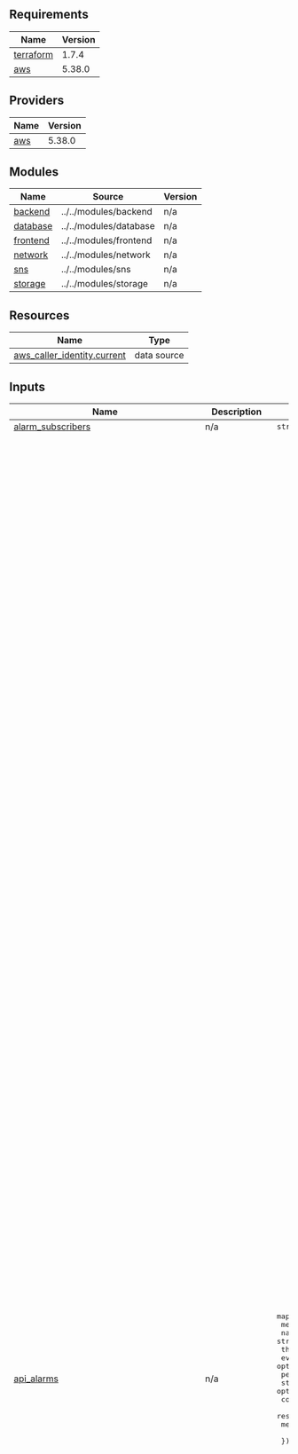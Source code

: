 ## Requirements

| Name | Version |
|------|---------|
| <a name="requirement_terraform"></a> [terraform](#requirement\_terraform) | 1.7.4 |
| <a name="requirement_aws"></a> [aws](#requirement\_aws) | 5.38.0 |

## Providers

| Name | Version |
|------|---------|
| <a name="provider_aws"></a> [aws](#provider\_aws) | 5.38.0 |

## Modules

| Name | Source | Version |
|------|--------|---------|
| <a name="module_backend"></a> [backend](#module\_backend) | ../../modules/backend | n/a |
| <a name="module_database"></a> [database](#module\_database) | ../../modules/database | n/a |
| <a name="module_frontend"></a> [frontend](#module\_frontend) | ../../modules/frontend | n/a |
| <a name="module_network"></a> [network](#module\_network) | ../../modules/network | n/a |
| <a name="module_sns"></a> [sns](#module\_sns) | ../../modules/sns | n/a |
| <a name="module_storage"></a> [storage](#module\_storage) | ../../modules/storage | n/a |

## Resources

| Name | Type |
|------|------|
| [aws_caller_identity.current](https://registry.terraform.io/providers/hashicorp/aws/5.38.0/docs/data-sources/caller_identity) | data source |

## Inputs

| Name | Description | Type | Default | Required |
|------|-------------|------|---------|:--------:|
| <a name="input_alarm_subscribers"></a> [alarm\_subscribers](#input\_alarm\_subscribers) | n/a | `string` | `"alarm-subscribers"` | no |
| <a name="input_api_alarms"></a> [api\_alarms](#input\_api\_alarms) | n/a | <pre>map(object({<br>    metric_name         = string<br>    namespace           = string<br>    threshold           = optional(number)<br>    evaluation_periods  = optional(number)<br>    period              = optional(number)<br>    statistic           = optional(string)<br>    comparison_operator = optional(string)<br>    resource_name       = string<br>    method              = string<br><br>  }))</pre> | <pre>{<br>  "acs-5xx-error": {<br>    "comparison_operator": "GreaterThanOrEqualToThreshold",<br>    "evaluation_periods": 2,<br>    "method": "POST",<br>    "metric_name": "5XXError",<br>    "namespace": "AWS/ApiGateway",<br>    "period": 300,<br>    "resource_name": "/saml/acs",<br>    "statistic": "Sum",<br>    "threshold": 1<br>  },<br>  "acs-latency-alarm": {<br>    "comparison_operator": "GreaterThanOrEqualToThreshold",<br>    "evaluation_periods": 2,<br>    "method": "POST",<br>    "metric_name": "Latency",<br>    "namespace": "AWS/ApiGateway",<br>    "period": 300,<br>    "resource_name": "/saml/acs",<br>    "statistic": "Average",<br>    "threshold": 1000<br>  },<br>  "assertion-5xx-error": {<br>    "comparison_operator": "GreaterThanOrEqualToThreshold",<br>    "evaluation_periods": 2,<br>    "method": "GET",<br>    "metric_name": "5XXError",<br>    "namespace": "AWS/ApiGateway",<br>    "period": 300,<br>    "resource_name": "/saml/assertion",<br>    "statistic": "Sum",<br>    "threshold": 1<br>  },<br>  "assertion-latency-alarm": {<br>    "comparison_operator": "GreaterThanOrEqualToThreshold",<br>    "evaluation_periods": 2,<br>    "method": "GET",<br>    "metric_name": "Latency",<br>    "namespace": "AWS/ApiGateway",<br>    "period": 300,<br>    "resource_name": "/saml/assertion",<br>    "statistic": "Average",<br>    "threshold": 1000<br>  },<br>  "login-5xx-error": {<br>    "comparison_operator": "GreaterThanOrEqualToThreshold",<br>    "evaluation_periods": 2,<br>    "method": "GET",<br>    "metric_name": "5XXError",<br>    "namespace": "AWS/ApiGateway",<br>    "period": 300,<br>    "resource_name": "/login",<br>    "statistic": "Sum",<br>    "threshold": 1<br>  },<br>  "login-latency-alarm": {<br>    "comparison_operator": "GreaterThanOrEqualToThreshold",<br>    "evaluation_periods": 2,<br>    "method": "GET",<br>    "metric_name": "Latency",<br>    "namespace": "AWS/ApiGateway",<br>    "period": 300,<br>    "resource_name": "/login",<br>    "statistic": "Average",<br>    "threshold": 1000<br>  },<br>  "oidc-authorize-5xx-error": {<br>    "comparison_operator": "GreaterThanOrEqualToThreshold",<br>    "evaluation_periods": 2,<br>    "method": "GET",<br>    "metric_name": "5XXError",<br>    "namespace": "AWS/ApiGateway",<br>    "period": 300,<br>    "resource_name": "/oidc/authorize",<br>    "statistic": "Sum",<br>    "threshold": 1<br>  },<br>  "oidc-authorize-latency-alarm": {<br>    "comparison_operator": "GreaterThanOrEqualToThreshold",<br>    "evaluation_periods": 2,<br>    "method": "GET",<br>    "metric_name": "Latency",<br>    "namespace": "AWS/ApiGateway",<br>    "period": 300,<br>    "resource_name": "/oidc/authorize",<br>    "statistic": "Average",<br>    "threshold": 1000<br>  },<br>  "oidc-keys-5xx-error": {<br>    "comparison_operator": "GreaterThanOrEqualToThreshold",<br>    "evaluation_periods": 2,<br>    "method": "GET",<br>    "metric_name": "5XXError",<br>    "namespace": "AWS/ApiGateway",<br>    "period": 300,<br>    "resource_name": "/oidc/keys",<br>    "statistic": "Sum",<br>    "threshold": 1<br>  },<br>  "oidc-keys-latency-alarm": {<br>    "comparison_operator": "GreaterThanOrEqualToThreshold",<br>    "evaluation_periods": 2,<br>    "method": "GET",<br>    "metric_name": "Latency",<br>    "namespace": "AWS/ApiGateway",<br>    "period": 300,<br>    "resource_name": "/oidc/keys",<br>    "statistic": "Average",<br>    "threshold": 1000<br>  },<br>  "oidc-register-5xx-error": {<br>    "comparison_operator": "GreaterThanOrEqualToThreshold",<br>    "evaluation_periods": 2,<br>    "method": "POST",<br>    "metric_name": "5XXError",<br>    "namespace": "AWS/ApiGateway",<br>    "period": 300,<br>    "resource_name": "/oidc/register",<br>    "statistic": "Sum",<br>    "threshold": 1<br>  },<br>  "oidc-register-latency-alarm": {<br>    "comparison_operator": "GreaterThanOrEqualToThreshold",<br>    "evaluation_periods": 2,<br>    "method": "POST",<br>    "metric_name": "Latency",<br>    "namespace": "AWS/ApiGateway",<br>    "period": 300,<br>    "resource_name": "/oidc/register",<br>    "statistic": "Average",<br>    "threshold": 1000<br>  },<br>  "oidc-token-5xx-error": {<br>    "comparison_operator": "GreaterThanOrEqualToThreshold",<br>    "evaluation_periods": 2,<br>    "method": "POST",<br>    "metric_name": "5XXError",<br>    "namespace": "AWS/ApiGateway",<br>    "period": 300,<br>    "resource_name": "/oidc/token",<br>    "statistic": "Sum",<br>    "threshold": 1<br>  },<br>  "oidc-token-latency-alarm": {<br>    "comparison_operator": "GreaterThanOrEqualToThreshold",<br>    "evaluation_periods": 2,<br>    "method": "POST",<br>    "metric_name": "Latency",<br>    "namespace": "AWS/ApiGateway",<br>    "period": 300,<br>    "resource_name": "/oidc/token",<br>    "statistic": "Average",<br>    "threshold": 1000<br>  }<br>}</pre> | no |
| <a name="input_api_cache_cluster_enabled"></a> [api\_cache\_cluster\_enabled](#input\_api\_cache\_cluster\_enabled) | Enable cache cluster is enabled for the stage. | `bool` | `true` | no |
| <a name="input_api_cache_cluster_size"></a> [api\_cache\_cluster\_size](#input\_api\_cache\_cluster\_size) | Size of the cache cluster for the stage, if enabled. | `number` | `0.5` | no |
| <a name="input_api_method_settings"></a> [api\_method\_settings](#input\_api\_method\_settings) | List of Api Gateway method settings. | <pre>list(object({<br>    method_path                             = string<br>    metrics_enabled                         = optional(bool, false)<br>    logging_level                           = optional(string, "OFF")<br>    data_trace_enabled                      = optional(bool, false)<br>    throttling_rate_limit                   = optional(number, -1)<br>    throttling_burst_limit                  = optional(number, -1)<br>    caching_enabled                         = optional(bool, false)<br>    cache_ttl_in_seconds                    = optional(number, 0)<br>    cache_data_encrypted                    = optional(bool, false)<br>    require_authorization_for_cache_control = optional(bool, false)<br>    cache_key_parameters                    = optional(list(string), [])<br>  }))</pre> | <pre>[<br>  {<br>    "cache_ttl_in_seconds": 3600,<br>    "caching_enabled": true,<br>    "method_path": "saml/{id_type}/metadata/GET",<br>    "metrics_enabled": true<br>  },<br>  {<br>    "cache_ttl_in_seconds": 3600,<br>    "caching_enabled": true,<br>    "method_path": "static/{proxy+}/GET"<br>  },<br>  {<br>    "cache_ttl_in_seconds": 3600,<br>    "caching_enabled": true,<br>    "method_path": "assets/{proxy}/GET"<br>  },<br>  {<br>    "cache_ttl_in_seconds": 3600,<br>    "caching_enabled": true,<br>    "method_path": "login/GET"<br>  },<br>  {<br>    "cache_ttl_in_seconds": 3600,<br>    "caching_enabled": true,<br>    "method_path": "login/error/GET"<br>  },<br>  {<br>    "cache_ttl_in_seconds": 3600,<br>    "caching_enabled": true,<br>    "method_path": "idps/GET"<br>  }<br>]</pre> | no |
| <a name="input_app_name"></a> [app\_name](#input\_app\_name) | App name. | `string` | `"oneid"` | no |
| <a name="input_assertion_bucket"></a> [assertion\_bucket](#input\_assertion\_bucket) | Assertion storage. | <pre>object({<br>    mfa_delete                = bool<br>    glacier_transaction_days  = number<br>    expiration_days           = number<br>    kms_multi_region          = bool<br>    enable_key_rotation       = bool<br>    object_lock_configuration = any<br>  })</pre> | <pre>{<br>  "enable_key_rotation": true,<br>  "expiration_days": 731,<br>  "glacier_transaction_days": 90,<br>  "kms_multi_region": true,<br>  "mfa_delete": false,<br>  "object_lock_configuration": {<br>    "rule": {<br>      "default_retention": {<br>        "days": 730,<br>        "mode": "GOVERNANCE"<br>      }<br>    }<br>  }<br>}</pre> | no |
| <a name="input_assertions_crawler_schedule"></a> [assertions\_crawler\_schedule](#input\_assertions\_crawler\_schedule) | A cron expression used to specify the schedule | `string` | `"cron(00 08 ? * MON *)"` | no |
| <a name="input_aws_region"></a> [aws\_region](#input\_aws\_region) | AWS region to create resources. Default Milan | `string` | `"eu-central-1"` | no |
| <a name="input_aws_region_short"></a> [aws\_region\_short](#input\_aws\_region\_short) | AWS region short format. | `string` | `"ec-1"` | no |
| <a name="input_cie_entity_id"></a> [cie\_entity\_id](#input\_cie\_entity\_id) | n/a | `string` | `"https://idserver.servizicie.interno.gov.it/idp/profile/SAML2/POST/SSO)"` | no |
| <a name="input_dlq_alarms"></a> [dlq\_alarms](#input\_dlq\_alarms) | n/a | <pre>object({<br>    metric_name         = string<br>    namespace           = string<br>    threshold           = optional(number)<br>    evaluation_periods  = optional(number)<br>    period              = optional(number)<br>    statistic           = optional(string)<br>    comparison_operator = optional(string)<br>    sns_topic_alarm_arn = optional(list(string))<br>  })</pre> | <pre>{<br>  "comparison_operator": "GreaterThanThreshold",<br>  "evaluation_periods": 1,<br>  "metric_name": "ApproximateNumberOfMessagesVisible",<br>  "namespace": "AWS/SQS",<br>  "period": 300,<br>  "statistic": "Sum",<br>  "threshold": 0<br>}</pre> | no |
| <a name="input_dlq_assertion_setting"></a> [dlq\_assertion\_setting](#input\_dlq\_assertion\_setting) | n/a | <pre>object({<br>    maximum_retry_attempts        = number<br>    maximum_record_age_in_seconds = number<br>  })</pre> | <pre>{<br>  "maximum_record_age_in_seconds": 604800,<br>  "maximum_retry_attempts": 3<br>}</pre> | no |
| <a name="input_dns_record_ttl"></a> [dns\_record\_ttl](#input\_dns\_record\_ttl) | Dns record ttl (in sec) | `number` | `86400` | no |
| <a name="input_ecs_alarms"></a> [ecs\_alarms](#input\_ecs\_alarms) | n/a | <pre>map(object({<br>    metric_name         = string<br>    namespace           = string<br>    threshold           = optional(number)<br>    evaluation_periods  = optional(number)<br>    period              = optional(number)<br>    statistic           = optional(string)<br>    comparison_operator = optional(string)<br>  }))</pre> | <pre>{<br>  "ecs-cpu-utilization": {<br>    "comparison_operator": "GreaterThanOrEqualToThreshold",<br>    "evaluation_periods": 1,<br>    "metric_name": "CPUUtilization",<br>    "namespace": "AWS/ECS",<br>    "period": 300,<br>    "statistic": "Average"<br>  },<br>  "ecs-memory-utilization": {<br>    "comparison_operator": "GreaterThanOrEqualToThreshold",<br>    "evaluation_periods": 1,<br>    "metric_name": "MemoryUtilization",<br>    "namespace": "AWS/ECS",<br>    "period": 300,<br>    "statistic": "Average"<br>  }<br>}</pre> | no |
| <a name="input_ecs_enable_container_insights"></a> [ecs\_enable\_container\_insights](#input\_ecs\_enable\_container\_insights) | Enable ecs cluster container inight. | `bool` | `true` | no |
| <a name="input_ecs_oneid_core"></a> [ecs\_oneid\_core](#input\_ecs\_oneid\_core) | Oneidentity core backend configurations. | <pre>object({<br>    image_version    = string<br>    cpu              = number<br>    memory           = number<br>    container_cpu    = number<br>    container_memory = number<br>    autoscaling = object({<br>      enable        = bool<br>      desired_count = number<br>      min_capacity  = number<br>      max_capacity  = number<br>    })<br>    logs_retention_days   = number<br>    app_spid_test_enabled = optional(bool, false)<br>  })</pre> | <pre>{<br>  "autoscaling": {<br>    "desired_count": 1,<br>    "enable": true,<br>    "max_capacity": 12,<br>    "min_capacity": 1<br>  },<br>  "container_cpu": 512,<br>  "container_memory": 1024,<br>  "cpu": 512,<br>  "image_version": "83b0593b0f113eee056786850de51ecfe5079789",<br>  "logs_retention_days": 30,<br>  "memory": 1024<br>}</pre> | no |
| <a name="input_enable_nat_gateway"></a> [enable\_nat\_gateway](#input\_enable\_nat\_gateway) | Create nat gateway(s) | `bool` | `false` | no |
| <a name="input_env_short"></a> [env\_short](#input\_env\_short) | Environment short. | `string` | `"p"` | no |
| <a name="input_is_gh_sns_arn"></a> [is\_gh\_sns\_arn](#input\_is\_gh\_sns\_arn) | n/a | `string` | `null` | no |
| <a name="input_lambda_alarms"></a> [lambda\_alarms](#input\_lambda\_alarms) | n/a | <pre>map(object({<br>    metric_name         = optional(string, "Errors")<br>    namespace           = optional(string, "AWS/Lambda")<br>    threshold           = optional(number, 1)<br>    evaluation_periods  = optional(number, 1)<br>    period              = optional(number, 300)<br>    statistic           = optional(string, "Sum")<br>    comparison_operator = optional(string, "GreaterThanOrEqualToThreshold")<br>    treat_missing_data  = optional(string, "notBreaching")<br>  }))</pre> | <pre>{<br>  "oneid-ec-1-p-is-gh-integration-lambda": {},<br>  "oneid-ec-1-p-update-idp-metadata": {},<br>  "oneid-es-1-p-assertion": {},<br>  "oneid-es-1-p-client-registration": {},<br>  "oneid-es-1-p-metadata": {}<br>}</pre> | no |
| <a name="input_lambda_cloudwatch_logs_retention_in_days"></a> [lambda\_cloudwatch\_logs\_retention\_in\_days](#input\_lambda\_cloudwatch\_logs\_retention\_in\_days) | Cloudwatch log group retention days. | `number` | `30` | no |
| <a name="input_number_of_images_to_keep"></a> [number\_of\_images\_to\_keep](#input\_number\_of\_images\_to\_keep) | Number of images to keeps in ECR. | `number` | `10` | no |
| <a name="input_r53_dns_zone"></a> [r53\_dns\_zone](#input\_r53\_dns\_zone) | # R53 DNS zone ## | <pre>object({<br>    name    = string<br>    comment = string<br>  })</pre> | <pre>{<br>  "comment": "Oneidentity prod hosted zone.",<br>  "name": "oneid.pagopa.it"<br>}</pre> | no |
| <a name="input_repository_image_tag_mutability"></a> [repository\_image\_tag\_mutability](#input\_repository\_image\_tag\_mutability) | The tag mutability setting for the repository. Must be one of: MUTABLE or IMMUTABLE. Defaults to IMMUTABLE | `string` | `"MUTABLE"` | no |
| <a name="input_rest_api_throttle_settings"></a> [rest\_api\_throttle\_settings](#input\_rest\_api\_throttle\_settings) | Rest api throttle settings. | <pre>object({<br>    burst_limit = number<br>    rate_limit  = number<br>  })</pre> | <pre>{<br>  "burst_limit": 500,<br>  "rate_limit": 300<br>}</pre> | no |
| <a name="input_sessions_table"></a> [sessions\_table](#input\_sessions\_table) | Saml responses table configurations. | <pre>object({<br>    ttl_enabled                    = bool<br>    point_in_time_recovery_enabled = bool<br>    stream_enabled                 = bool<br>    stream_view_type               = string<br>  })</pre> | <pre>{<br>  "point_in_time_recovery_enabled": false,<br>  "stream_enabled": true,<br>  "stream_view_type": "NEW_IMAGE",<br>  "ttl_enabled": true<br>}</pre> | no |
| <a name="input_single_nat_gateway"></a> [single\_nat\_gateway](#input\_single\_nat\_gateway) | Create a single nat gateway to spare money. | `bool` | `false` | no |
| <a name="input_ssm_cert_key"></a> [ssm\_cert\_key](#input\_ssm\_cert\_key) | n/a | <pre>object({<br>    cert_pem = string<br>    key_pem  = string<br>  })</pre> | <pre>{<br>  "cert_pem": "cert.pem",<br>  "key_pem": "key.pem"<br>}</pre> | no |
| <a name="input_tags"></a> [tags](#input\_tags) | n/a | `map(any)` | <pre>{<br>  "CostCenter": "tier0",<br>  "CreatedBy": "Terraform",<br>  "Environment": "Prod",<br>  "Owner": "Oneidentity",<br>  "Source": "https://github.com/pagopa/oneidentity"<br>}</pre> | no |
| <a name="input_vpc_cidr"></a> [vpc\_cidr](#input\_vpc\_cidr) | VPC address space | `string` | `"10.0.0.0/17"` | no |
| <a name="input_vpc_internal_subnets_cidr"></a> [vpc\_internal\_subnets\_cidr](#input\_vpc\_internal\_subnets\_cidr) | Internal subnets address spaces. | `list(string)` | <pre>[<br>  "10.0.32.0/20",<br>  "10.0.16.0/20",<br>  "10.0.0.0/20"<br>]</pre> | no |
| <a name="input_vpc_private_subnets_cidr"></a> [vpc\_private\_subnets\_cidr](#input\_vpc\_private\_subnets\_cidr) | Private subnets address spaces. | `list(string)` | <pre>[<br>  "10.0.80.0/20",<br>  "10.0.64.0/20",<br>  "10.0.48.0/20"<br>]</pre> | no |
| <a name="input_vpc_public_subnets_cidr"></a> [vpc\_public\_subnets\_cidr](#input\_vpc\_public\_subnets\_cidr) | Public subnets address spaces. | `list(string)` | <pre>[<br>  "10.0.120.0/21",<br>  "10.0.112.0/21",<br>  "10.0.104.0/21"<br>]</pre> | no |
| <a name="input_xray_tracing_enabled"></a> [xray\_tracing\_enabled](#input\_xray\_tracing\_enabled) | Whether active tracing with X-ray is enabled. | `bool` | `true` | no |

## Outputs

No outputs.

<!-- BEGIN_TF_DOCS -->
## Requirements

| Name | Version |
|------|---------|
| <a name="requirement_terraform"></a> [terraform](#requirement\_terraform) | 1.7.4 |
| <a name="requirement_aws"></a> [aws](#requirement\_aws) | 5.38.0 |

## Providers

| Name | Version |
|------|---------|
| <a name="provider_aws"></a> [aws](#provider\_aws) | 5.38.0 |

## Modules

| Name | Source | Version |
|------|--------|---------|
| <a name="module_backend"></a> [backend](#module\_backend) | ../../modules/backend | n/a |
| <a name="module_database"></a> [database](#module\_database) | ../../modules/database | n/a |
| <a name="module_frontend"></a> [frontend](#module\_frontend) | ../../modules/frontend | n/a |
| <a name="module_monitoring"></a> [monitoring](#module\_monitoring) | ../../modules/monitoring | n/a |
| <a name="module_network"></a> [network](#module\_network) | ../../modules/network | n/a |
| <a name="module_sns"></a> [sns](#module\_sns) | ../../modules/sns | n/a |
| <a name="module_storage"></a> [storage](#module\_storage) | ../../modules/storage | n/a |

## Resources

| Name | Type |
|------|------|
| [aws_caller_identity.current](https://registry.terraform.io/providers/hashicorp/aws/5.38.0/docs/data-sources/caller_identity) | data source |

## Inputs

| Name | Description | Type | Default | Required |
|------|-------------|------|---------|:--------:|
| <a name="input_alarm_subscribers"></a> [alarm\_subscribers](#input\_alarm\_subscribers) | n/a | `string` | `"alarm-subscribers"` | no |
| <a name="input_api_alarms"></a> [api\_alarms](#input\_api\_alarms) | n/a | <pre>map(object({<br>    metric_name         = string<br>    namespace           = string<br>    threshold           = optional(number)<br>    evaluation_periods  = optional(number)<br>    period              = optional(number)<br>    statistic           = optional(string)<br>    comparison_operator = optional(string)<br>    resource_name       = string<br>    method              = string<br><br>  }))</pre> | <pre>{<br>  "acs-5xx-error": {<br>    "comparison_operator": "GreaterThanOrEqualToThreshold",<br>    "evaluation_periods": 2,<br>    "method": "POST",<br>    "metric_name": "5XXError",<br>    "namespace": "AWS/ApiGateway",<br>    "period": 300,<br>    "resource_name": "/saml/acs",<br>    "statistic": "Sum",<br>    "threshold": 1<br>  },<br>  "acs-latency-alarm": {<br>    "comparison_operator": "GreaterThanOrEqualToThreshold",<br>    "evaluation_periods": 2,<br>    "method": "POST",<br>    "metric_name": "Latency",<br>    "namespace": "AWS/ApiGateway",<br>    "period": 300,<br>    "resource_name": "/saml/acs",<br>    "statistic": "Average",<br>    "threshold": 1000<br>  },<br>  "assertion-5xx-error": {<br>    "comparison_operator": "GreaterThanOrEqualToThreshold",<br>    "evaluation_periods": 2,<br>    "method": "GET",<br>    "metric_name": "5XXError",<br>    "namespace": "AWS/ApiGateway",<br>    "period": 300,<br>    "resource_name": "/saml/assertion",<br>    "statistic": "Sum",<br>    "threshold": 1<br>  },<br>  "assertion-latency-alarm": {<br>    "comparison_operator": "GreaterThanOrEqualToThreshold",<br>    "evaluation_periods": 2,<br>    "method": "GET",<br>    "metric_name": "Latency",<br>    "namespace": "AWS/ApiGateway",<br>    "period": 300,<br>    "resource_name": "/saml/assertion",<br>    "statistic": "Average",<br>    "threshold": 1000<br>  },<br>  "login-5xx-error": {<br>    "comparison_operator": "GreaterThanOrEqualToThreshold",<br>    "evaluation_periods": 2,<br>    "method": "GET",<br>    "metric_name": "5XXError",<br>    "namespace": "AWS/ApiGateway",<br>    "period": 300,<br>    "resource_name": "/login",<br>    "statistic": "Sum",<br>    "threshold": 1<br>  },<br>  "login-latency-alarm": {<br>    "comparison_operator": "GreaterThanOrEqualToThreshold",<br>    "evaluation_periods": 2,<br>    "method": "GET",<br>    "metric_name": "Latency",<br>    "namespace": "AWS/ApiGateway",<br>    "period": 300,<br>    "resource_name": "/login",<br>    "statistic": "Average",<br>    "threshold": 1000<br>  },<br>  "oidc-authorize-5xx-error": {<br>    "comparison_operator": "GreaterThanOrEqualToThreshold",<br>    "evaluation_periods": 2,<br>    "method": "GET",<br>    "metric_name": "5XXError",<br>    "namespace": "AWS/ApiGateway",<br>    "period": 300,<br>    "resource_name": "/oidc/authorize",<br>    "statistic": "Sum",<br>    "threshold": 1<br>  },<br>  "oidc-authorize-latency-alarm": {<br>    "comparison_operator": "GreaterThanOrEqualToThreshold",<br>    "evaluation_periods": 2,<br>    "method": "GET",<br>    "metric_name": "Latency",<br>    "namespace": "AWS/ApiGateway",<br>    "period": 300,<br>    "resource_name": "/oidc/authorize",<br>    "statistic": "Average",<br>    "threshold": 1000<br>  },<br>  "oidc-keys-5xx-error": {<br>    "comparison_operator": "GreaterThanOrEqualToThreshold",<br>    "evaluation_periods": 2,<br>    "method": "GET",<br>    "metric_name": "5XXError",<br>    "namespace": "AWS/ApiGateway",<br>    "period": 300,<br>    "resource_name": "/oidc/keys",<br>    "statistic": "Sum",<br>    "threshold": 1<br>  },<br>  "oidc-keys-latency-alarm": {<br>    "comparison_operator": "GreaterThanOrEqualToThreshold",<br>    "evaluation_periods": 2,<br>    "method": "GET",<br>    "metric_name": "Latency",<br>    "namespace": "AWS/ApiGateway",<br>    "period": 300,<br>    "resource_name": "/oidc/keys",<br>    "statistic": "Average",<br>    "threshold": 1000<br>  },<br>  "oidc-register-5xx-error": {<br>    "comparison_operator": "GreaterThanOrEqualToThreshold",<br>    "evaluation_periods": 2,<br>    "method": "POST",<br>    "metric_name": "5XXError",<br>    "namespace": "AWS/ApiGateway",<br>    "period": 300,<br>    "resource_name": "/oidc/register",<br>    "statistic": "Sum",<br>    "threshold": 1<br>  },<br>  "oidc-register-latency-alarm": {<br>    "comparison_operator": "GreaterThanOrEqualToThreshold",<br>    "evaluation_periods": 2,<br>    "method": "POST",<br>    "metric_name": "Latency",<br>    "namespace": "AWS/ApiGateway",<br>    "period": 300,<br>    "resource_name": "/oidc/register",<br>    "statistic": "Average",<br>    "threshold": 1000<br>  },<br>  "oidc-token-5xx-error": {<br>    "comparison_operator": "GreaterThanOrEqualToThreshold",<br>    "evaluation_periods": 2,<br>    "method": "POST",<br>    "metric_name": "5XXError",<br>    "namespace": "AWS/ApiGateway",<br>    "period": 300,<br>    "resource_name": "/oidc/token",<br>    "statistic": "Sum",<br>    "threshold": 1<br>  },<br>  "oidc-token-latency-alarm": {<br>    "comparison_operator": "GreaterThanOrEqualToThreshold",<br>    "evaluation_periods": 2,<br>    "method": "POST",<br>    "metric_name": "Latency",<br>    "namespace": "AWS/ApiGateway",<br>    "period": 300,<br>    "resource_name": "/oidc/token",<br>    "statistic": "Average",<br>    "threshold": 1000<br>  }<br>}</pre> | no |
| <a name="input_api_cache_cluster_enabled"></a> [api\_cache\_cluster\_enabled](#input\_api\_cache\_cluster\_enabled) | Enable cache cluster is enabled for the stage. | `bool` | `true` | no |
| <a name="input_api_cache_cluster_size"></a> [api\_cache\_cluster\_size](#input\_api\_cache\_cluster\_size) | Size of the cache cluster for the stage, if enabled. | `number` | `0.5` | no |
| <a name="input_api_method_settings"></a> [api\_method\_settings](#input\_api\_method\_settings) | List of Api Gateway method settings. | <pre>list(object({<br>    method_path                             = string<br>    metrics_enabled                         = optional(bool, false)<br>    logging_level                           = optional(string, "OFF")<br>    data_trace_enabled                      = optional(bool, false)<br>    throttling_rate_limit                   = optional(number, -1)<br>    throttling_burst_limit                  = optional(number, -1)<br>    caching_enabled                         = optional(bool, false)<br>    cache_ttl_in_seconds                    = optional(number, 0)<br>    cache_data_encrypted                    = optional(bool, false)<br>    require_authorization_for_cache_control = optional(bool, false)<br>    cache_key_parameters                    = optional(list(string), [])<br>  }))</pre> | <pre>[<br>  {<br>    "caching_enabled": false,<br>    "method_path": "*/*",<br>    "metrics_enabled": true<br>  },<br>  {<br>    "cache_ttl_in_seconds": 3600,<br>    "caching_enabled": true,<br>    "method_path": "saml/{id_type}/metadata/GET",<br>    "metrics_enabled": true<br>  },<br>  {<br>    "cache_ttl_in_seconds": 3600,<br>    "caching_enabled": true,<br>    "method_path": "static/{proxy+}/GET"<br>  },<br>  {<br>    "cache_ttl_in_seconds": 3600,<br>    "caching_enabled": true,<br>    "method_path": "assets/{proxy}/GET"<br>  },<br>  {<br>    "cache_ttl_in_seconds": 3600,<br>    "caching_enabled": true,<br>    "method_path": "login/GET"<br>  },<br>  {<br>    "cache_ttl_in_seconds": 3600,<br>    "caching_enabled": true,<br>    "method_path": "login/error/GET"<br>  },<br>  {<br>    "cache_ttl_in_seconds": 3600,<br>    "caching_enabled": true,<br>    "method_path": "idps/GET"<br>  }<br>]</pre> | no |
| <a name="input_app_name"></a> [app\_name](#input\_app\_name) | App name. | `string` | `"oneid"` | no |
| <a name="input_assertion_bucket"></a> [assertion\_bucket](#input\_assertion\_bucket) | Assertion storage. | <pre>object({<br>    mfa_delete                = bool<br>    glacier_transaction_days  = number<br>    expiration_days           = number<br>    kms_multi_region          = bool<br>    enable_key_rotation       = bool<br>    object_lock_configuration = any<br>  })</pre> | <pre>{<br>  "enable_key_rotation": true,<br>  "expiration_days": 731,<br>  "glacier_transaction_days": 90,<br>  "kms_multi_region": true,<br>  "mfa_delete": false,<br>  "object_lock_configuration": {<br>    "rule": {<br>      "default_retention": {<br>        "days": 730,<br>        "mode": "GOVERNANCE"<br>      }<br>    }<br>  }<br>}</pre> | no |
| <a name="input_assertions_crawler_schedule"></a> [assertions\_crawler\_schedule](#input\_assertions\_crawler\_schedule) | A cron expression used to specify the schedule | `string` | `"cron(00 08 ? * MON *)"` | no |
| <a name="input_aws_region"></a> [aws\_region](#input\_aws\_region) | AWS region to create resources. Default Milan | `string` | `"eu-central-1"` | no |
| <a name="input_aws_region_short"></a> [aws\_region\_short](#input\_aws\_region\_short) | AWS region short format. | `string` | `"ec-1"` | no |
| <a name="input_cie_entity_id"></a> [cie\_entity\_id](#input\_cie\_entity\_id) | n/a | `string` | `"https://idserver.servizicie.interno.gov.it/idp/profile/SAML2/POST/SSO)"` | no |
| <a name="input_dlq_alarms"></a> [dlq\_alarms](#input\_dlq\_alarms) | n/a | <pre>object({<br>    metric_name         = string<br>    namespace           = string<br>    threshold           = optional(number)<br>    evaluation_periods  = optional(number)<br>    period              = optional(number)<br>    statistic           = optional(string)<br>    comparison_operator = optional(string)<br>    sns_topic_alarm_arn = optional(list(string))<br>  })</pre> | <pre>{<br>  "comparison_operator": "GreaterThanThreshold",<br>  "evaluation_periods": 1,<br>  "metric_name": "ApproximateNumberOfMessagesVisible",<br>  "namespace": "AWS/SQS",<br>  "period": 300,<br>  "statistic": "Sum",<br>  "threshold": 0<br>}</pre> | no |
| <a name="input_dlq_assertion_setting"></a> [dlq\_assertion\_setting](#input\_dlq\_assertion\_setting) | n/a | <pre>object({<br>    maximum_retry_attempts        = number<br>    maximum_record_age_in_seconds = number<br>  })</pre> | <pre>{<br>  "maximum_record_age_in_seconds": 604800,<br>  "maximum_retry_attempts": 3<br>}</pre> | no |
| <a name="input_dns_record_ttl"></a> [dns\_record\_ttl](#input\_dns\_record\_ttl) | Dns record ttl (in sec) | `number` | `86400` | no |
| <a name="input_ecs_alarms"></a> [ecs\_alarms](#input\_ecs\_alarms) | n/a | <pre>map(object({<br>    metric_name         = string<br>    namespace           = string<br>    threshold           = optional(number)<br>    evaluation_periods  = optional(number)<br>    period              = optional(number)<br>    statistic           = optional(string)<br>    comparison_operator = optional(string)<br>  }))</pre> | <pre>{<br>  "ecs-cpu-utilization": {<br>    "comparison_operator": "GreaterThanOrEqualToThreshold",<br>    "evaluation_periods": 1,<br>    "metric_name": "CPUUtilization",<br>    "namespace": "AWS/ECS",<br>    "period": 300,<br>    "statistic": "Average"<br>  },<br>  "ecs-memory-utilization": {<br>    "comparison_operator": "GreaterThanOrEqualToThreshold",<br>    "evaluation_periods": 1,<br>    "metric_name": "MemoryUtilization",<br>    "namespace": "AWS/ECS",<br>    "period": 300,<br>    "statistic": "Average"<br>  }<br>}</pre> | no |
| <a name="input_ecs_enable_container_insights"></a> [ecs\_enable\_container\_insights](#input\_ecs\_enable\_container\_insights) | Enable ecs cluster container inight. | `bool` | `true` | no |
| <a name="input_ecs_oneid_core"></a> [ecs\_oneid\_core](#input\_ecs\_oneid\_core) | Oneidentity core backend configurations. | <pre>object({<br>    image_version    = string<br>    cpu              = number<br>    memory           = number<br>    container_cpu    = number<br>    container_memory = number<br>    autoscaling = object({<br>      enable        = bool<br>      desired_count = number<br>      min_capacity  = number<br>      max_capacity  = number<br>    })<br>    logs_retention_days   = number<br>    app_spid_test_enabled = optional(bool, false)<br>  })</pre> | <pre>{<br>  "autoscaling": {<br>    "desired_count": 1,<br>    "enable": true,<br>    "max_capacity": 12,<br>    "min_capacity": 1<br>  },<br>  "container_cpu": 512,<br>  "container_memory": 1024,<br>  "cpu": 512,<br>  "image_version": "83b0593b0f113eee056786850de51ecfe5079789",<br>  "logs_retention_days": 30,<br>  "memory": 1024<br>}</pre> | no |
| <a name="input_enable_nat_gateway"></a> [enable\_nat\_gateway](#input\_enable\_nat\_gateway) | Create nat gateway(s) | `bool` | `false` | no |
| <a name="input_env_short"></a> [env\_short](#input\_env\_short) | Environment short. | `string` | `"p"` | no |
| <a name="input_is_gh_sns_arn"></a> [is\_gh\_sns\_arn](#input\_is\_gh\_sns\_arn) | n/a | `string` | `null` | no |
| <a name="input_lambda_alarms"></a> [lambda\_alarms](#input\_lambda\_alarms) | n/a | <pre>map(object({<br>    metric_name         = optional(string, "Errors")<br>    namespace           = optional(string, "AWS/Lambda")<br>    threshold           = optional(number, 1)<br>    evaluation_periods  = optional(number, 1)<br>    period              = optional(number, 300)<br>    statistic           = optional(string, "Sum")<br>    comparison_operator = optional(string, "GreaterThanOrEqualToThreshold")<br>    treat_missing_data  = optional(string, "notBreaching")<br>  }))</pre> | <pre>{<br>  "oneid-ec-1-p-is-gh-integration-lambda": {},<br>  "oneid-ec-1-p-update-idp-metadata": {},<br>  "oneid-es-1-p-assertion": {},<br>  "oneid-es-1-p-client-registration": {},<br>  "oneid-es-1-p-metadata": {}<br>}</pre> | no |
| <a name="input_lambda_cloudwatch_logs_retention_in_days"></a> [lambda\_cloudwatch\_logs\_retention\_in\_days](#input\_lambda\_cloudwatch\_logs\_retention\_in\_days) | Cloudwatch log group retention days. | `number` | `30` | no |
| <a name="input_number_of_images_to_keep"></a> [number\_of\_images\_to\_keep](#input\_number\_of\_images\_to\_keep) | Number of images to keeps in ECR. | `number` | `10` | no |
| <a name="input_r53_dns_zone"></a> [r53\_dns\_zone](#input\_r53\_dns\_zone) | # R53 DNS zone ## | <pre>object({<br>    name    = string<br>    comment = string<br>  })</pre> | <pre>{<br>  "comment": "Oneidentity prod hosted zone.",<br>  "name": "oneid.pagopa.it"<br>}</pre> | no |
| <a name="input_repository_image_tag_mutability"></a> [repository\_image\_tag\_mutability](#input\_repository\_image\_tag\_mutability) | The tag mutability setting for the repository. Must be one of: MUTABLE or IMMUTABLE. Defaults to IMMUTABLE | `string` | `"MUTABLE"` | no |
| <a name="input_rest_api_throttle_settings"></a> [rest\_api\_throttle\_settings](#input\_rest\_api\_throttle\_settings) | Rest api throttle settings. | <pre>object({<br>    burst_limit = number<br>    rate_limit  = number<br>  })</pre> | <pre>{<br>  "burst_limit": 500,<br>  "rate_limit": 300<br>}</pre> | no |
| <a name="input_sessions_table"></a> [sessions\_table](#input\_sessions\_table) | Saml responses table configurations. | <pre>object({<br>    ttl_enabled                    = bool<br>    point_in_time_recovery_enabled = bool<br>    stream_enabled                 = bool<br>    stream_view_type               = string<br>    deletion_protection_enabled    = optional(bool, false)<br>  })</pre> | <pre>{<br>  "deletion_protection_enabled": true,<br>  "point_in_time_recovery_enabled": false,<br>  "stream_enabled": true,<br>  "stream_view_type": "NEW_IMAGE",<br>  "ttl_enabled": true<br>}</pre> | no |
| <a name="input_single_nat_gateway"></a> [single\_nat\_gateway](#input\_single\_nat\_gateway) | Create a single nat gateway to spare money. | `bool` | `false` | no |
| <a name="input_ssm_cert_key"></a> [ssm\_cert\_key](#input\_ssm\_cert\_key) | n/a | <pre>object({<br>    cert_pem = string<br>    key_pem  = string<br>  })</pre> | <pre>{<br>  "cert_pem": "cert.pem",<br>  "key_pem": "key.pem"<br>}</pre> | no |
| <a name="input_tags"></a> [tags](#input\_tags) | n/a | `map(any)` | <pre>{<br>  "CostCenter": "tier0",<br>  "CreatedBy": "Terraform",<br>  "Environment": "Prod",<br>  "Owner": "Oneidentity",<br>  "Source": "https://github.com/pagopa/oneidentity"<br>}</pre> | no |
| <a name="input_vpc_cidr"></a> [vpc\_cidr](#input\_vpc\_cidr) | VPC address space | `string` | `"10.0.0.0/17"` | no |
| <a name="input_vpc_internal_subnets_cidr"></a> [vpc\_internal\_subnets\_cidr](#input\_vpc\_internal\_subnets\_cidr) | Internal subnets address spaces. | `list(string)` | <pre>[<br>  "10.0.32.0/20",<br>  "10.0.16.0/20",<br>  "10.0.0.0/20"<br>]</pre> | no |
| <a name="input_vpc_private_subnets_cidr"></a> [vpc\_private\_subnets\_cidr](#input\_vpc\_private\_subnets\_cidr) | Private subnets address spaces. | `list(string)` | <pre>[<br>  "10.0.80.0/20",<br>  "10.0.64.0/20",<br>  "10.0.48.0/20"<br>]</pre> | no |
| <a name="input_vpc_public_subnets_cidr"></a> [vpc\_public\_subnets\_cidr](#input\_vpc\_public\_subnets\_cidr) | Public subnets address spaces. | `list(string)` | <pre>[<br>  "10.0.120.0/21",<br>  "10.0.112.0/21",<br>  "10.0.104.0/21"<br>]</pre> | no |
| <a name="input_xray_tracing_enabled"></a> [xray\_tracing\_enabled](#input\_xray\_tracing\_enabled) | Whether active tracing with X-ray is enabled. | `bool` | `true` | no |

## Outputs

No outputs.
<!-- END_TF_DOCS -->